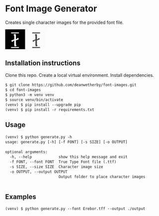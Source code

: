 # Font Image Generator

Creates single character images for the provided font file.

![alt text](https://github.com/deanwetherby/font-images/raw/master/black_animated.gif "Font with dark background")
![alt text](https://github.com/deanwetherby/font-images/raw/master/white_animated.gif "Font with light background")


## Installation instructions

Clone this repo. Create a local virtual environment. Install dependencies.

```
$ git clone https://github.com/deanwetherby/font-images.git
$ cd font-images
$ python3 -m venv venv
$ source venv/bin/activate
(venv) $ pip install --upgrade pip
(venv) $ pip install -r requirements.txt
```


## Usage

```
(venv) $ python generate.py -h
usage: generate.py [-h] [-f FONT] [-s SIZE] [-o OUTPUT]

optional arguments:
  -h, --help            show this help message and exit
  -f FONT, --font FONT  True Type Font file (.ttf)
  -s SIZE, --size SIZE  Character image size
  -o OUTPUT, --output OUTPUT
                        Output folder to place character images


```

## Examples

```
(venv) $ python generate.py --font Erebor.tff --output ./output

```

